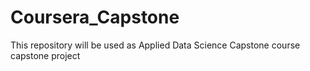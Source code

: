 # Coursera_Capstone
This repository will be used as Applied Data Science Capstone course capstone project
